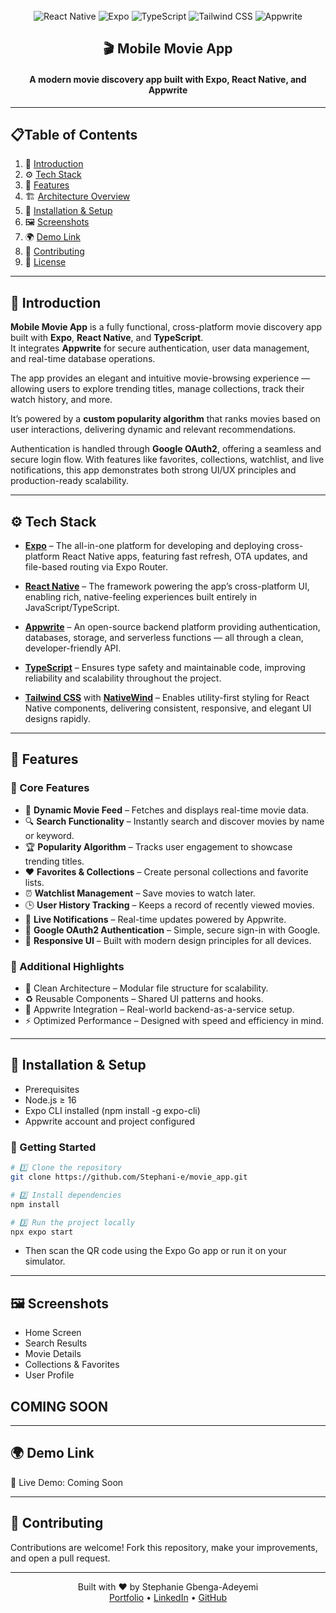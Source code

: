 <div align="center">
  <br />

  <div>
    <img src="https://img.shields.io/badge/-React_Native-black?style=for-the-badge&logo=react&logoColor=61DAFB" alt="React Native" />
    <img src="https://img.shields.io/badge/-Expo-black?style=for-the-badge&logo=expo&logoColor=white" alt="Expo" />
    <img src="https://img.shields.io/badge/-TypeScript-black?style=for-the-badge&logo=typescript&logoColor=white&color=3178C6" alt="TypeScript" />
    <img src="https://img.shields.io/badge/-Tailwind_CSS-black?style=for-the-badge&logo=tailwindcss&logoColor=white&color=06B6D4" alt="Tailwind CSS" />
    <img src="https://img.shields.io/badge/-Appwrite-black?style=for-the-badge&logo=appwrite&logoColor=white&color=F02E65" alt="Appwrite" />
  </div>

<h2 align="center">🎬 Mobile Movie App</h2>
<h4 align="center">A modern movie discovery app built with Expo, React Native, and Appwrite</h4>
</div>

---
 ## 📋Table of Contents
1. 🤖 [Introduction](#introduction)
2. ⚙️ [Tech Stack](#tech-stack)
3. 🔋 [Features](#features)
4. 🏗️ [Architecture Overview](#architecture-overview)
5. 🚀 [Installation & Setup](#installation-&-setup)
6. 🖼️ [Screenshots](#screenshots)
7. 🌍 [Demo Link](#demo-link)
8. 🤝 [Contributing](#contributing)
9. 📄 [License](#license)

---
## 🤖 Introduction

**Mobile Movie App** is a fully functional, cross-platform movie discovery app built with **Expo**, **React Native**, and **TypeScript**.  
It integrates **Appwrite** for secure authentication, user data management, and real-time database operations.

The app provides an elegant and intuitive movie-browsing experience — allowing users to explore trending titles, manage collections, track their watch history, and more.

It’s powered by a **custom popularity algorithm** that ranks movies based on user interactions, delivering dynamic and relevant recommendations.

Authentication is handled through **Google OAuth2**, offering a seamless and secure login flow. With features like favorites, collections, watchlist, and live notifications, this app demonstrates both strong UI/UX principles and production-ready scalability.

---
## ⚙️ Tech Stack

- **[Expo](https://expo.dev/)** – The all-in-one platform for developing and deploying cross-platform React Native apps, featuring fast refresh, OTA updates, and file-based routing via Expo Router.

- **[React Native](https://reactnative.dev/)** – The framework powering the app’s cross-platform UI, enabling rich, native-feeling experiences built entirely in JavaScript/TypeScript.

- **[Appwrite](https://appwrite.io/)** – An open-source backend platform providing authentication, databases, storage, and serverless functions — all through a clean, developer-friendly API.

- **[TypeScript](https://www.typescriptlang.org/)** – Ensures type safety and maintainable code, improving reliability and scalability throughout the project.

- **[Tailwind CSS](https://tailwindcss.com/)** with **[NativeWind](https://www.nativewind.dev/)** – Enables utility-first styling for React Native components, delivering consistent, responsive, and elegant UI designs rapidly.

---

## 🔋 Features
### 🌟 Core Features
- 🎥 **Dynamic Movie Feed** – Fetches and displays real-time movie data.
- 🔍 **Search Functionality** – Instantly search and discover movies by name or keyword.
- 🏆 **Popularity Algorithm** – Tracks user engagement to showcase trending titles.
- ❤️ **Favorites & Collections** – Create personal collections and favorite lists.
- ⏰ **Watchlist Management** – Save movies to watch later.
- 🕒 **User History Tracking** – Keeps a record of recently viewed movies.
- 🔔 **Live Notifications** – Real-time updates powered by Appwrite.
- 🔐 **Google OAuth2 Authentication** – Simple, secure sign-in with Google.
- 📱 **Responsive UI** – Built with modern design principles for all devices.

### 🧩 Additional Highlights
- 🧱 Clean Architecture – Modular file structure for scalability.
- ♻️ Reusable Components – Shared UI patterns and hooks.
- 🧰 Appwrite Integration – Real-world backend-as-a-service setup.
- ⚡ Optimized Performance – Designed with speed and efficiency in mind.

---

## 🚀 Installation & Setup
- Prerequisites
- Node.js ≥ 16
- Expo CLI installed (npm install -g expo-cli)
- Appwrite account and project configured

### 🚀 Getting Started
```bash
# 1️⃣ Clone the repository
git clone https://github.com/Stephani-e/movie_app.git

# 2️⃣ Install dependencies
npm install

# 3️⃣ Run the project locally
npx expo start
```
- Then scan the QR code using the Expo Go app or run it on your simulator.

--- 

## 🖼️ Screenshots
- Home Screen
- Search Results
- Movie Details
- Collections & Favorites
- User Profile

## COMING SOON

---

## 🌍 Demo Link
🔗 Live Demo: Coming Soon

---

## 🤝 Contributing
Contributions are welcome!
Fork this repository, make your improvements, and open a pull request.

---

<div align="center">

Built with ❤️ by Stephanie Gbenga-Adeyemi
<br/>
<a href="#">Portfolio</a> • <a href="www.linkedin.com/in/gbenga-adeyemistephanie">LinkedIn</a> • <a href="https://github.com/Stephani-e">GitHub</a>

</div>

